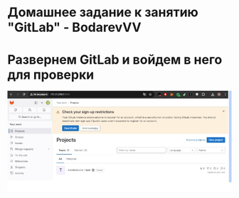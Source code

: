 # Домашнее задание к занятию "GitLab" - BodarevVV
# Развернем GitLab и войдем в него для проверки
![alt text](https://github.com/vasionxxx/devhw2/blob/main/gitlab/1.jpg)
